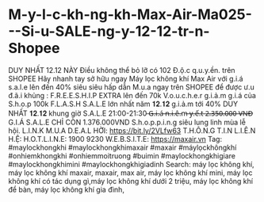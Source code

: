 # M-y-l-c-kh-ng-kh-Max-Air-Ma025---Si-u-SALE-ng-y-12-12-tr-n-Shopee
DUY NHẤT 12.12 NÀY  Điều không thể bỏ lỡ có 102 Đ.ộ.c q.u.y.ền. trên SHOPEE Hãy nhanh tay sở hữu ngay Máy lọc không khí Max Air với g.i.á s.a.l.e lên đến 40% siêu siêu hấp dẫn  M.u.a ngay trên SHOPEE để được ư.u đ.ã.i khủng : F.R.E.E.S.H.I.P EXTRA lên đến 70k V.o.u.c.h.e.r g.i.ả.m g.i.á của S.h.o.p 100k F.L.A.S.H S.A.L.E lớn nhất năm 𝟏𝟐.𝟏𝟐 g.i.ả.m tới 40% DUY NHẤT 𝟏𝟐.𝟏𝟐 khung giờ S.A.L.E 21:00-21:30 ̶G̶̶.i̶̶.á̶ ̶n̶̶.i̶̶.ê̶̶.m̶ ̶y̶̶.ế̶̶.t̶ ̶2̶̶.̶̶3̶̶5̶̶0̶̶.̶̶0̶̶0̶̶0̶ ̶V̶̶N̶̶D̶ G.I.Á S.A.L.E CHỈ CÒN 1.376.000VND S.h.o.p.p.i.n.g siêu lung linh mùa lễ hội.  L.I.N.K M.U.A D.E.A.L HỜI: https://bit.ly/2VLfw63 T.H.Ô.N.G T.I.N L.I.Ê.N H.Ệ: H.O.T.L.I.N.E: 1900 9230 W.E.B.S.I.T.E: https://maxair.vn Tag: #maylockhongkhi #maylockhongkhimaxair #maxair #máylọckhôngkhí #onhiemkhongkhi #onhiemmoitruong #buimin #maylockhongkhigiare #maylockhongkhimini #maylockhongkhigiadinh  Search: máy lọc không khí, máy lọc không khí maxair, maxair, max air, máy lọc không khí mini, máy lọc không khí có tác dụng gì,máy lọc không khí dưới 2 triệu, máy lọc không khí để bàn, máy lọc không khí gia đình,
